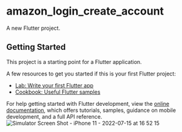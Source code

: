 # amazon_login_create_account

A new Flutter project.

## Getting Started

This project is a starting point for a Flutter application.

A few resources to get you started if this is your first Flutter project:

- [Lab: Write your first Flutter app](https://docs.flutter.dev/get-started/codelab)
- [Cookbook: Useful Flutter samples](https://docs.flutter.dev/cookbook)

For help getting started with Flutter development, view the
[online documentation](https://docs.flutter.dev/), which offers tutorials,
samples, guidance on mobile development, and a full API reference.
![Simulator Screen Shot - iPhone 11 - 2022-07-15 at 16 52 15](https://user-images.githubusercontent.com/21074718/179214741-b8ff1d51-3e55-42b1-a76b-9f54459e7d95.png)
